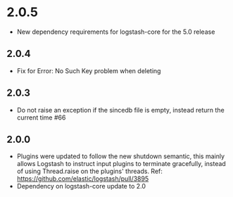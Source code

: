 # 2.0.5
  - New dependency requirements for logstash-core for the 5.0 release
## 2.0.4
 - Fix for Error: No Such Key problem when deleting
## 2.0.3
 - Do not raise an exception if the sincedb file is empty, instead return the current time #66
## 2.0.0
 - Plugins were updated to follow the new shutdown semantic, this mainly allows Logstash to instruct input plugins to terminate gracefully, 
   instead of using Thread.raise on the plugins' threads. Ref: https://github.com/elastic/logstash/pull/3895
 - Dependency on logstash-core update to 2.0

